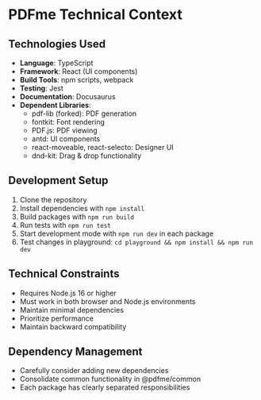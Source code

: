 # PDFme Technical Context

## Technologies Used

- **Language**: TypeScript
- **Framework**: React (UI components)
- **Build Tools**: npm scripts, webpack
- **Testing**: Jest
- **Documentation**: Docusaurus
- **Dependent Libraries**:
  - pdf-lib (forked): PDF generation
  - fontkit: Font rendering
  - PDF.js: PDF viewing
  - antd: UI components
  - react-moveable, react-selecto: Designer UI
  - dnd-kit: Drag & drop functionality

## Development Setup

1. Clone the repository
2. Install dependencies with `npm install`
3. Build packages with `npm run build`
4. Run tests with `npm run test`
5. Start development mode with `npm run dev` in each package
6. Test changes in playground: `cd playground && npm install && npm run dev`

## Technical Constraints

- Requires Node.js 16 or higher
- Must work in both browser and Node.js environments
- Maintain minimal dependencies
- Prioritize performance
- Maintain backward compatibility

## Dependency Management

- Carefully consider adding new dependencies
- Consolidate common functionality in @pdfme/common
- Each package has clearly separated responsibilities
